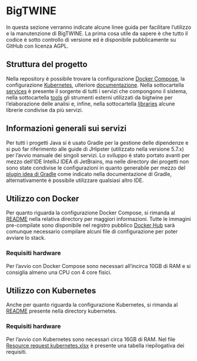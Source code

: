 # BigTWINE
In questa sezione verranno indicate alcune linee guida per facilitare l’utilizzo e la manutenzione di BigTWINE. La prima cosa utile da sapere è che tutto il codice è sotto controllo di versione ed è disponibile pubblicamente su GitHub con licenza AGPL. 

## Struttura del progetto
Nella repository è possibile trovare la configurazione [Docker Compose](docker-compose), la configurazione [Kubernetes](kubernetes), ulteriore [documentazione](docs). Nella sottocartella [services](services) è presente il sorgente di tutti i servizi che compongono il sistema, nella sottocartella [tools](tools) gli strumenti esterni utilizzati da bigtwine per l’elaborazione delle analisi e, infine, nella sottocartella [libraries](libraries) alcune librerie condivise da più servizi. 

## Informazioni generali sui servizi
Per tutti i progetti Java si è usato Gradle per la gestione delle dipendenze e si può far riferimento alle guide di JHipster (utilizzato nella versione 5.7.x) per l’avvio manuale dei singoli servizi. Lo sviluppo è stato portato avanti per mezzo dell’IDE IntelliJ IDEA di JetBrains, ma nelle directory dei progetti non sono state condivise le configurazioni in quanto generabile per mezzo del [plugin idea di Gradle](https://docs.gradle.org/current/userguide/idea_plugin.html) come indicato nella documentazione di Gradle, alternativamente è possibile utilizzare qualsiasi altro IDE. 

## Utilizzo con Docker
Per quanto riguarda la configurazione Docker Compose, si rimanda al [README](docker-compose/README.md) nella relativa directory per maggiori informazioni. Tutte le immagini pre-compilate sono disponibile nel registro pubblico [Docker Hub](https://hub.docker.com/u/bigtwine) sarà comunque necessario compilare alcuni file di configurazione per poter avviare lo stack.

### Requisiti hardware
Per l’avvio con Docker Compose sono necessari all’incirca 10GB di RAM e si consiglia almeno una CPU con 4 core fisici.

## Utilizzo con Kubernetes
Anche per quanto riguarda la configurazione Kubernetes, si rimanda al [README](kubernetes/README.md) presente nella directory kubernetes.

### Requisiti hardware
Per l’avvio con Kubernetes sono necessari circa 16GB di RAM. Nel file [Resource request kubernetes.xlsx](docs/autoscaling/Resource%20request%20kubernetes.xlsx) è presente una tabella riepilogativa dei requisiti.

